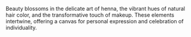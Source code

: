 Beauty blossoms in the delicate art of henna, the vibrant hues of natural hair color, and the transformative touch of makeup. These elements intertwine, offering a canvas for personal expression and celebration of individuality.
